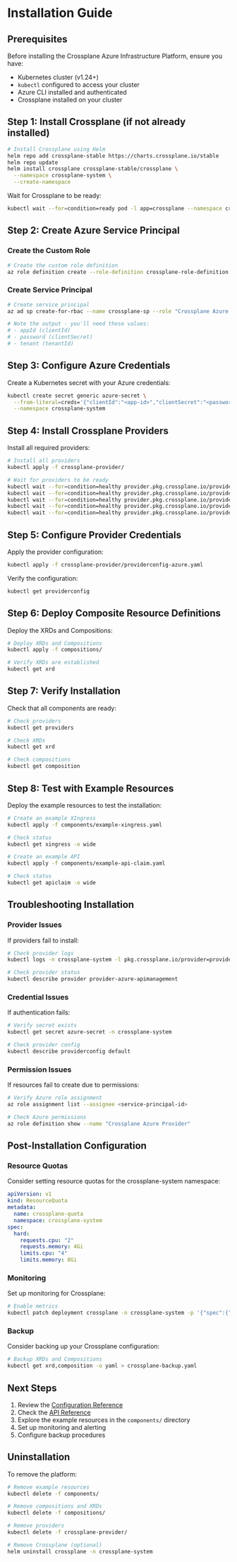 # Installation Guide

## Prerequisites

Before installing the Crossplane Azure Infrastructure Platform, ensure you have:

- Kubernetes cluster (v1.24+)
- `kubectl` configured to access your cluster
- Azure CLI installed and authenticated
- Crossplane installed on your cluster

## Step 1: Install Crossplane (if not already installed)

```bash
# Install Crossplane using Helm
helm repo add crossplane-stable https://charts.crossplane.io/stable
helm repo update
helm install crossplane crossplane-stable/crossplane \
  --namespace crossplane-system \
  --create-namespace
```

Wait for Crossplane to be ready:

```bash
kubectl wait --for=condition=ready pod -l app=crossplane --namespace crossplane-system
```

## Step 2: Create Azure Service Principal

### Create the Custom Role

```bash
# Create the custom role definition
az role definition create --role-definition crossplane-role-definition.json
```

### Create Service Principal

```bash
# Create service principal
az ad sp create-for-rbac --name crossplane-sp --role "Crossplane Azure Provider" --scopes /subscriptions/{subscription-id}

# Note the output - you'll need these values:
# - appId (clientId)
# - password (clientSecret)
# - tenant (tenantId)
```

## Step 3: Configure Azure Credentials

Create a Kubernetes secret with your Azure credentials:

```bash
kubectl create secret generic azure-secret \
  --from-literal=creds='{"clientId":"<app-id>","clientSecret":"<password>","subscriptionId":"<subscription-id>","tenantId":"<tenant-id>"}' \
  --namespace crossplane-system
```

## Step 4: Install Crossplane Providers

Install all required providers:

```bash
# Install all providers
kubectl apply -f crossplane-provider/

# Wait for providers to be ready
kubectl wait --for=condition=healthy provider.pkg.crossplane.io/provider-azure-apimanagement --timeout=300s
kubectl wait --for=condition=healthy provider.pkg.crossplane.io/provider-azure-network --timeout=300s
kubectl wait --for=condition=healthy provider.pkg.crossplane.io/provider-azure-storage --timeout=300s
kubectl wait --for=condition=healthy provider.pkg.crossplane.io/provider-azure-authorization --timeout=300s
kubectl wait --for=condition=healthy provider.pkg.crossplane.io/provider-azure-cdn --timeout=300s
```

## Step 5: Configure Provider Credentials

Apply the provider configuration:

```bash
kubectl apply -f crossplane-provider/providerconfig-azure.yaml
```

Verify the configuration:

```bash
kubectl get providerconfig
```

## Step 6: Deploy Composite Resource Definitions

Deploy the XRDs and Compositions:

```bash
# Deploy XRDs and Compositions
kubectl apply -f compositions/

# Verify XRDs are established
kubectl get xrd
```

## Step 7: Verify Installation

Check that all components are ready:

```bash
# Check providers
kubectl get providers

# Check XRDs
kubectl get xrd

# Check compositions
kubectl get composition
```

## Step 8: Test with Example Resources

Deploy the example resources to test the installation:

```bash
# Create an example XIngress
kubectl apply -f components/example-xingress.yaml

# Check status
kubectl get xingress -o wide

# Create an example API
kubectl apply -f components/example-api-claim.yaml

# Check status
kubectl get apiclaim -o wide
```

## Troubleshooting Installation

### Provider Issues

If providers fail to install:

```bash
# Check provider logs
kubectl logs -n crossplane-system -l pkg.crossplane.io/provider=provider-azure-apimanagement

# Check provider status
kubectl describe provider provider-azure-apimanagement
```

### Credential Issues

If authentication fails:

```bash
# Verify secret exists
kubectl get secret azure-secret -n crossplane-system

# Check provider config
kubectl describe providerconfig default
```

### Permission Issues

If resources fail to create due to permissions:

```bash
# Verify Azure role assignment
az role assignment list --assignee <service-principal-id>

# Check Azure permissions
az role definition show --name "Crossplane Azure Provider"
```

## Post-Installation Configuration

### Resource Quotas

Consider setting resource quotas for the crossplane-system namespace:

```yaml
apiVersion: v1
kind: ResourceQuota
metadata:
  name: crossplane-quota
  namespace: crossplane-system
spec:
  hard:
    requests.cpu: "2"
    requests.memory: 4Gi
    limits.cpu: "4"
    limits.memory: 8Gi
```

### Monitoring

Set up monitoring for Crossplane:

```bash
# Enable metrics
kubectl patch deployment crossplane -n crossplane-system -p '{"spec":{"template":{"spec":{"containers":[{"name":"crossplane","args":["--enable-metrics"]}]}}}}'
```

### Backup

Consider backing up your Crossplane configuration:

```bash
# Backup XRDs and Compositions
kubectl get xrd,composition -o yaml > crossplane-backup.yaml
```

## Next Steps

1. Review the [Configuration Reference](CONFIGURATION.md)
2. Check the [API Reference](API_REFERENCE.md)
3. Explore the example resources in the `components/` directory
4. Set up monitoring and alerting
5. Configure backup procedures

## Uninstallation

To remove the platform:

```bash
# Remove example resources
kubectl delete -f components/

# Remove compositions and XRDs
kubectl delete -f compositions/

# Remove providers
kubectl delete -f crossplane-provider/

# Remove Crossplane (optional)
helm uninstall crossplane -n crossplane-system
```

